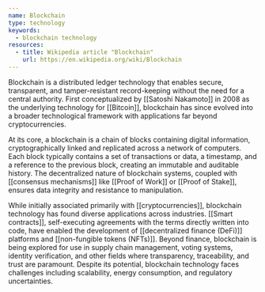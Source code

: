 ```yaml
---
name: Blockchain
type: technology
keywords:
  - blockchain technology
resources:
  - title: Wikipedia article "Blockchain"
    url: https://en.wikipedia.org/wiki/Blockchain
---
```


Blockchain is a distributed ledger technology that enables secure, transparent, and tamper-resistant record-keeping without the need for a central authority. First conceptualized by [[Satoshi Nakamoto]] in 2008 as the underlying technology for [[Bitcoin]], blockchain has since evolved into a broader technological framework with applications far beyond cryptocurrencies.

At its core, a blockchain is a chain of blocks containing digital information, cryptographically linked and replicated across a network of computers. Each block typically contains a set of transactions or data, a timestamp, and a reference to the previous block, creating an immutable and auditable history. The decentralized nature of blockchain systems, coupled with [[consensus mechanisms]] like [[Proof of Work]] or [[Proof of Stake]], ensures data integrity and resistance to manipulation.

While initially associated primarily with [[cryptocurrencies]], blockchain technology has found diverse applications across industries. [[Smart contracts]], self-executing agreements with the terms directly written into code, have enabled the development of [[decentralized finance (DeFi)]] platforms and [[non-fungible tokens (NFTs)]]. Beyond finance, blockchain is being explored for use in supply chain management, voting systems, identity verification, and other fields where transparency, traceability, and trust are paramount. Despite its potential, blockchain technology faces challenges including scalability, energy consumption, and regulatory uncertainties.